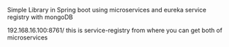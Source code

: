 Simple Library in Spring boot using microservices and eureka service registry with mongoDB

192.168.16.100:8761/
this is service-registry from where you can get both of microservices
